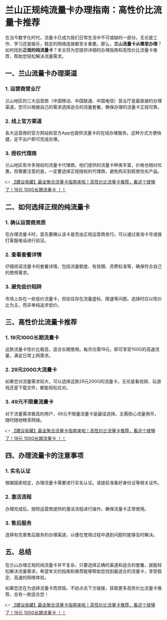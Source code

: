 # 兰山正规纯流量卡办理指南：高性价比流量卡推荐

在当今数字化时代，流量卡已成为我们日常生活中不可或缺的一部分。无论是工作、学习还是娱乐，稳定的网络连接都至关重要。那么，**兰山流量卡从哪里办理**？如何找到**正规的纯流量卡**？本文将为您提供详细的办理指南和高性价比流量卡推荐，帮助您轻松解决流量需求。

## 一、兰山流量卡办理渠道

### 1. 运营商营业厅
兰山地区的三大运营商（中国移动、中国联通、中国电信）营业厅是最直接的办理渠道。您可以根据自己的需求选择适合的流量套餐，确保办理的流量卡正规可靠。

### 2. 线上官方渠道
各大运营商的官方网站和官方App也提供流量卡的在线办理服务。这种方式方便快捷，足不出户即可完成办理。

### 3. 授权代理商
兰山地区有许多授权的流量卡代理商，他们提供的流量卡种类丰富，价格也相对优惠。但需要注意的是，一定要选择正规授权的代理商，避免购买到假冒伪劣产品。

👉 [【建议收藏】最全聚合流量卡指南来啦！高性价比流量卡推荐，看这个就够了！19元 100G长期流量卡 ！！](https://bit.ly/Liuliangka)

## 二、如何选择正规的纯流量卡

### 1. 确认运营商资质
在办理流量卡时，首先要确认该卡是否由正规运营商发行。可以通过查询卡号或拨打客服电话进行验证。

### 2. 查看套餐详情
仔细阅读流量卡的套餐详情，包括流量额度、有效期、资费标准等，确保符合自己的使用需求。

### 3. 避免低价陷阱
市场上存在一些低价流量卡，但往往存在流量虚标、限速等问题。选择时应以性价比为主，而非单纯追求低价。

## 三、高性价比流量卡推荐

### 1. 19元100G长期流量卡
这款流量卡性价比极高，适合长期使用。每月仅需19元，即可享受100G的高速流量，满足日常上网需求。

### 2. 29元200G大流量卡
如果您对流量需求较大，可以选择这款29元200G的流量卡。无论是看视频、玩游戏还是下载文件，都能轻松应对。

### 3. 49元不限量流量卡
对于流量需求极高的用户，49元不限量流量卡是最佳选择。无需担心流量用尽，随时随地畅享网络。

👉 [【建议收藏】最全聚合流量卡指南来啦！高性价比流量卡推荐，看这个就够了！19元 100G长期流量卡 ！！](https://bit.ly/Liuliangka)

## 四、办理流量卡的注意事项

### 1. 实名认证
根据国家规定，办理流量卡需要进行实名认证。请提前准备好身份证等相关证件。

### 2. 激活流程
办理完成后，按照运营商提供的激活流程进行操作，确保流量卡正常使用。

### 3. 售后服务
选择有完善售后服务的办理渠道，以便在使用过程中遇到问题时能够及时解决。

## 五、总结

在兰山办理正规的纯流量卡并不复杂，只要选择正确的渠道和适合的套餐，就能轻松解决流量需求。希望本文的指南和推荐能够帮助您找到最适合的流量卡，享受稳定、高速的网络体验。

如果您还在为选择流量卡而烦恼，不妨点击下方链接，获取更多高性价比流量卡推荐，总有一款适合您！

👉 [【建议收藏】最全聚合流量卡指南来啦！高性价比流量卡推荐，看这个就够了！19元 100G长期流量卡 ！！](https://bit.ly/Liuliangka)